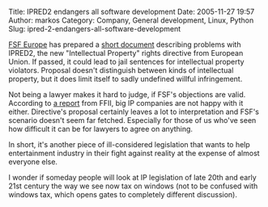 Title: IPRED2 endangers all software development
Date: 2005-11-27 19:57
Author: markos
Category: Company, General development, Linux, Python
Slug: ipred-2-endangers-all-software-development

[FSF Europe](http://www.fsfeurope.org) has prepared a [short
document](http://www.fsfeurope.org/projects/ipred2/ipred2.en.html)
describing problems with IPRED2, the new "Intellectual Property" rights
directive from European Union. If passed, it could lead to jail
sentences for intellectual property violators. Proposal doesn't
distinguish between kinds of intellectual property, but it does limit
itself to sadly undefined willful infringement.

Not being a lawyer makes it hard to judge, if FSF's objections are
valid. According to [a report](http://wiki.ffii.de/IpredEp051122En) from
FFII, big IP companies are not happy with it either. Directive's
proposal certainly leaves a lot to interpretation and FSF's scenario
doesn't seem far fetched. Especially for those of us who've seen how
difficult it can be for lawyers to agree on anything.

In short, it's another piece of ill-considered legislation that wants to
help entertainment industry in their fight against reality at the
expense of almost everyone else.

I wonder if someday people will look at IP legislation of late 20th and
early 21st century the way we see now tax on windows (not to be confused
with windows tax, which opens gates to completely different discussion).

